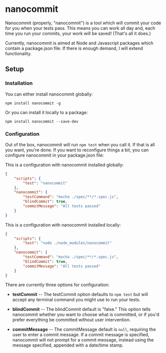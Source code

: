 # nanocommit #

Nanocommit (properly, "nanocommit") is a tool which will commit your code for you when your tests pass.  This means you can work all day and, each time you run your commits, your work will be saved! (That's all it does.)

Currently, nanocommit is aimed at Node and Javascript packages which contain a package.json file.  If there is enough demand, I will extend functionality.

## Setup ##

### Installation ###

You can either install nanocommit globally:

```
npm install nanocommit -g
```
Or you can install it locally to a package:

```
npm install nanocommit --save-dev
```

### Configuration ###

Out of the box, nanocommit will run `npm test` when you call it.  If that is all you want, you're done.  If you want to reconfigure things a bit, you can configure nanocommit in your package.json file:

This is a configuration with nanocommit installed globally:

```json
{
    "scripts": {
        "test": "nanocommit"
    },
    "nanocommit": {
        "testCommand": "mocha ./spec/**/*.spec.js",
        "blindCommit": true,
        "commitMessage": "All tests passed"
    }
}
```

This is a configuration with nanocommit installed locally:

```json
{
    "scripts": {
        "test": "node ./node_modules/nanocommit"
    },
    "nanocommit": {
        "testCommand": "mocha ./spec/**/*.spec.js",
        "blindCommit": true,
        "commitMessage": "All tests passed"
    }
}
```

There are currently three options for configuration:

- **testCommit** -- The testCommit option defaults to `npm test` but will accept any terminal command you might use to run your tests.

- **blindCommit** -- The blindCommit default is "false." This option tells nanocommit whether you want to choose what is committed, or if you'd prefer everything be committed without user intervention.

- **commitMessage** -- The commitMessage default is `null`, requiring the user to enter a commit message. If a commit message is specified, nanocommit will not prompt for a commit message, instead using the message specified, appended with a date/time stamp.


